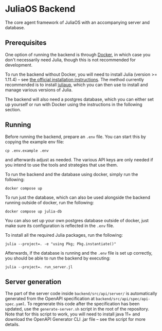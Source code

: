 # JuliaOS Backend

The core agent framework of JuliaOS with an accompanying server and database.

## Prerequisites

One option of running the backend is through [Docker](https://www.docker.com/), in which case you don't necessarily need Julia, though this is not recommended for development.

To run the backend without Docker, you will need to install Julia (version >= 1.11.4) &ndash; see [the official installation instructions](https://julialang.org/install/). The method currently recommended is to install [juliaup](https://github.com/JuliaLang/juliaup), which you can then use to install and manage various versions of Julia.

The backend will also need a postgres database, which you can either set up yourself or run with Docker using the instructions in the following section.

## Running

Before running the backend, prepare an `.env` file. You can start this by copying the example env file:

```
cp .env.example .env
```

and afterwards adjust as needed. The various API keys are only needed if you intend to use the tools and strategies that use them.

To run the backend and the database using docker, simply run the following:

```
docker compose up
```

To run just the database, which can also be used alongside the backend running outside of docker, run the following:

```
docker compose up julia-db
```

You can also set up your own postgres database outside of docker, just make sure its configuration is reflected in the `.env` file.

To install all the required Julia packages, run the following:

```
julia --project=. -e "using Pkg; Pkg.instantiate()"
```

Afterwards, if the database is running and the `.env` file is set up correctly, you should be able to run the backend by executing:

```
julia --project=. run_server.jl
```

## Server generation

The part of the server code inside `backend/src/api/server/` is automatically generated from the OpenAPI specification at `backend/src/api/spec/api-spec.yaml`. To regenerate this code after the specification has been updated, use the `generate-server.sh` script in the root of the repository. Note that for this script to work, you will need to install java 11+ and download the OpenAPI Generator CLI .jar file &ndash; see the script for more details.